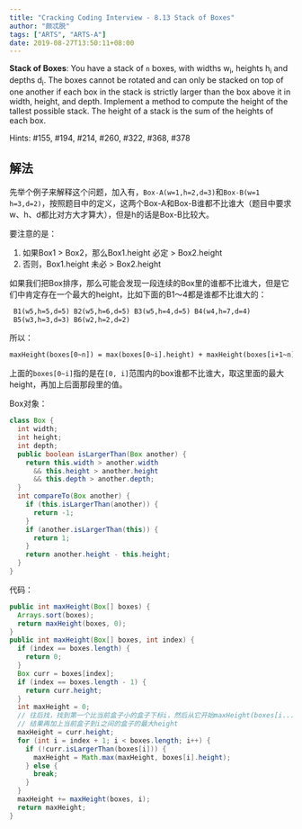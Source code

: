 ```yaml
---
title: "Cracking Coding Interview - 8.13 Stack of Boxes"
author: "颇忒脱"
tags: ["ARTS", "ARTS-A"]
date: 2019-08-27T13:50:11+08:00
---
```


<!--more-->

**Stack of Boxes**: You have a stack of `n` boxes, with widths w<sub>i</sub>, heights h<sub>i</sub> and depths d<sub>i</sub>. The boxes cannot be rotated and can only be stacked on top of one another if each box in the stack is strictly larger than the box above it in width, height, and depth. Implement a method to compute the height of the tallest possible stack. The height of a stack is the sum of the heights of each box.

Hints: #155, #194, #214, #260, #322, #368, #378

## 解法

先举个例子来解释这个问题，加入有，`Box-A(w=1,h=2,d=3)`和`Box-B(w=1 h=3,d=2)`，按照题目中的定义，这两个Box-A和Box-B谁都不比谁大（题目中要求w、h、d都比对方大才算大），但是h的话是Box-B比较大。

要注意的是：

1. 如果Box1 > Box2，那么Box1.height 必定 > Box2.height
2. 否则，Box1.height 未必 > Box2.height

如果我们把Box排序，那么可能会发现一段连续的Box里的谁都不比谁大，但是它们中肯定存在一个最大的height，比如下面的B1～4都是谁都不比谁大的：

```txt
 B1(w5,h=5,d=5) B2(w5,h=6,d=5) B3(w5,h=4,d=5) B4(w4,h=7,d=4)
 B5(w3,h=3,d=3) B6(w2,h=2,d=2)
```

所以：

```txt
maxHeight(boxes[0~n]) = max(boxes[0~i].height) + maxHeight(boxes[i+1~n])
```

上面的`boxes[0~i]`指的是在`[0, i]`范围内的box谁都不比谁大，取这里面的最大height，再加上后面那段里的值。


Box对象：

```java
class Box {
  int width;
  int height;
  int depth;
  public boolean isLargerThan(Box another) {
    return this.width > another.width 
      && this.height > another.height
      && this.depth > another.depth;
  }
  int compareTo(Box another) {
    if (this.isLargerThan(another)) {
      return -1;
    }
    if (another.isLargerThan(this)) {
      return 1;
    }
    return another.height - this.height;
  }
}
```

代码：

```java
public int maxHeight(Box[] boxes) {
  Arrays.sort(boxes);
  return maxHeight(boxes, 0);
}
public int maxHeight(Box[] boxes, int index) {
  if (index == boxes.length) {
    return 0;
  }
  Box curr = boxes[index];
  if (index == boxes.length - 1) {
    return curr.height;
  }
  int maxHeight = 0;  
  // 往后找，找到第一个比当前盒子小的盒子下标i，然后从它开始maxHeight(boxes[i...])
  // 结果再加上当前盒子到i之间的盒子的最大height
  maxHeight = curr.height;
  for (int i = index + 1; i < boxes.length; i++) {
    if (!curr.isLargerThan(boxes[i])) {
      maxHeight = Math.max(maxHeight, boxes[i].height);
    } else {
      break;
    }
  }
  maxHeight += maxHeight(boxes, i);
  return maxHeight;
}
```

